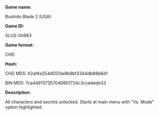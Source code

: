 **Game name:**

Bushido Blade 2 (USA)

**Game ID:**

SLUS-00663

**Game format:**

CHD

**Hash:**

CHD MD5: 62af4e254d5513e9b9bf3344db88b6d1

BIN MD5: 7ca449137357040901724c3ccedede33

**Description:**

All characters and secrets unlocked. Starts at main menu with "Vs. Mode" option highlighted.